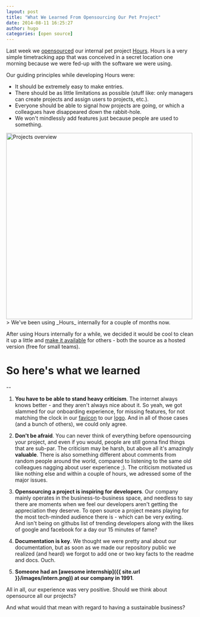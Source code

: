 ```yaml
---
layout: post
title: "What We Learned From Opensourcing Our Pet Project"
date: 2014-08-11 16:25:27
author: hugo
categories: [open source]
---
```


Last week we [opensourced](https://news.ycombinator.com/item?id=8151777) our internal pet project [Hours](https://github.com/DefactoSoftware/Hours). Hours is a very simple timetracking app that was conceived in a secret location one morning because we were fed-up with the software we were using.

Our guiding principles while developing Hours were:

* It should be extremely easy to make entries.
* There should be as little limitations as possible (stuff like: only managers can create projects and assign users to projects, etc.).
* Everyone should be able to signal how projects are going, or which a colleagues have disappeared down the rabbit-hole.
* We won't mindlessly add features just because people are used to something.


<img src="http://i.imgur.com/L6cCxPd.png" width=500 alt="Projects overview" />
> We've been using _Hours_ internally for a couple of months now.

After using Hours internally for a while, we decided it would be cool to clean it up a little and [make it available](https://happyhours.io) for others - both the source as a hosted version (free for small teams).

# So here's what we learned
--

1. __You have to be able to stand heavy criticism__. The internet always knows better - and they aren't always nice about it. So yeah, we got slammed for our onboarding experience, for missing features, for not matching the clock in our [favicon](https://happyhours.io/assets/favicon-cda301768f23447b0684fc792f77e140.ico) to our [logo](https://happyhours.io/assets/logo-white-shadow-e39a142fa42f9f5985e44b06ec6cf432.png). And in all of those cases (and a bunch of others), we could only agree.

2. __Don't be afraid__. You can never think of everything before opensourcing your project, and even if you would, people are still gonna find things that are sub-par. The criticism may be harsh, but above all it's amazingly __valuable__. There is also something different about comments from random people around the world, compared to listening to the same old colleagues nagging about user experience ;). The criticism motivated us like nothing else and within a couple of hours, we adressed some of the major issues.

3. __Opensourcing a project is inspiring for developers__. Our company mainly operates in the business-to-business space, and needless to say there are moments when we feel our developers aren't getting the appreciation they deserve. To open source a project means playing for the most tech-minded audience there is - which can be very exiting. And isn't being on githubs list of trending developers along with the likes of google and facebook for a day our 15 minutes of fame?

4. __Documentation is key__. We thought we were pretty anal about our documentation, but as soon as we made our repository public we realized (and heard) we forgot to add one or two key facts to the readme and docs. Ouch.

5. __Someone had an [awesome internship]({{ site.url }}/images/intern.png)) at our company in 1991__.

All in all, our experience was very positive. Should we think about opensource all our projects?

And what would that mean with regard to having a sustainable business?
